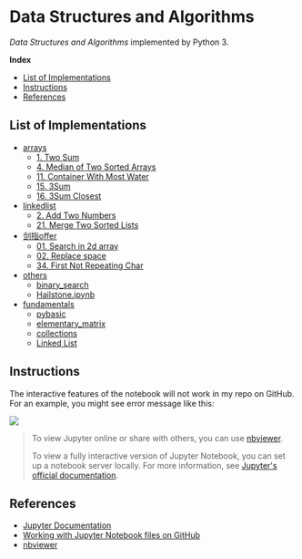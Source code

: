 # Data Structures and Algorithms

*Data Structures and Algorithms* implemented by Python 3.

<!-- GFM-TOC -->

**Index**

* [List of Implementations](#list-of-implementations)
* [Instructions](#instructions)
* [References](#references)
<!-- GFM-TOC -->

## List of Implementations
- [arrays](DSA/arrays)
    - [1. Two Sum](DSA/arrays/TwoSum.ipynb)
    - [4. Median of Two Sorted Arrays](DSA/arrays/FindMedianSortedArrays.ipynb)
    - [11. Container With Most Water](DSA/arrays/MaxArea.ipynb)
    - [15. 3Sum](DSA/arrays/ThreeSum.ipynb)
    - [16. 3Sum Closest](DSA/arrays/ThreeSumClosest.ipynb)
- [linkedlist](DSA/linkedlist)
    - [2. Add Two Numbers](DSA/linkedlist/AddTwoNums.ipynb)
    - [21. Merge Two Sorted Lists](DSA/linkedlist/MergeTwoSortedLists.ipynb)
- [剑指offer](剑指offer)
    - [01. Search in 2d array](剑指offer/findin2darray.py)
    - [02. Replace space](剑指offer/replacespace.py)
    - [34. First Not Repeating Char](剑指offer/FirstNotRepeatingChar.py)
- [others](DSA)
    - [binary_search](DSA/binary_search_demo.ipynb)
    - [Hailstone.ipynb](DSA/Hailstone.ipynb)
- [fundamentals](fundamentals)
    - [pybasic](fundamentals/pybasic.ipynb)
    - [elementary_matrix](fundamentals/elementary_matrix.ipynb)
    - [collections](fundamentals/collections.ipynb)
    - [Linked List](fundamentals/LinkedList.ipynb)

## Instructions

The interactive features of the notebook will not work in my repo on GitHub. For an example, you might see error message like this:

![](https://i.loli.net/2019/03/13/5c89078c71562.png)

> To view Jupyter online or share with others, you can use [nbviewer](https://nbviewer.jupyter.org/). 
>
> To view a fully interactive version of Jupyter Notebook, you can set up a notebook server locally.  	For more information, see [Jupyter's official documentation](http://jupyter.readthedocs.io/en/latest/index.html).

## References

* [Jupyter Documentation](https://jupyter.readthedocs.io/en/latest/)
* [Working with Jupyter Notebook files on GitHub](https://help.github.com/en/articles/working-with-jupyter-notebook-files-on-github)
* [nbviewer](https://nbviewer.jupyter.org/)

